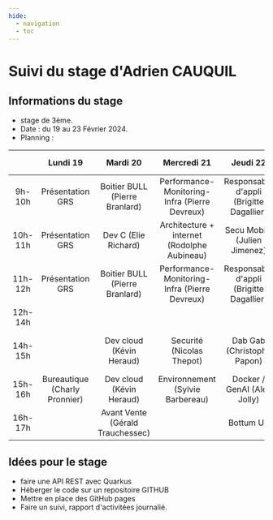 ```yaml
---
hide:
  - navigation
  - toc
---
```


# Suivi du stage d'Adrien CAUQUIL

## Informations du stage

- stage de 3ème.
- Date : du 19 au 23 Février 2024.
- Planning :

|         |           Lundi 19            |             Mardi 20             |                   Mercredi 21                   |                 Jeudi 22                 |           Vendredi 23           |
|:-------:|:-----------------------------:|:--------------------------------:|:-----------------------------------------------:|:----------------------------------------:|:-------------------------------:|
| 9h-10h  |       Présentation GRS        |  Boitier BULL (Pierre Branlard)  | Performance- Monitoring- Infra (Pierre Devreux) | Responsable d'appli (Brigitte Dagallier) | SAE / TP C++ ( Sébastien Pelle) |
| 10h-11h |       Présentation GRS        |       Dev C (Elie Richard)       |   Architecture + internet (Rodolphe Aubineau)   |       Secu Mobile (Julien Jimenez)       |     Intégrateur (Nicolas T)     |
| 11h-12h |       Présentation GRS        |  Boitier BULL (Pierre Branlard)  | Performance- Monitoring- Infra (Pierre Devreux) | Responsable d'appli (Brigitte Dagallier) | SAE / TP C++ ( Sébastien Pelle) |
| 12h-14h |                               |                                  |                                                 |                                          |                                 |
| 14h-15h |                               |     Dev cloud (Kévin Heraud)     |            Securité (Nicolas Thepot)            |        Dab Gab (Christophe Papon)        | Deploy ACS (Youness Boutrouft)  |
| 15h-16h | Bureautique (Charly Pronnier) |     Dev cloud (Kévin Heraud)     |        Environnement (Sylvie Barbereau)         |       Docker / GenAI (Alex Jolly)        |           Debrief GRS           | 
| 16h-17h |                               | Avant Vente (Gérald Trauchessec) |                                                 |                Bottum Up                 |           Debrief GRS           |


## Idées pour le stage

- faire une API REST avec Quarkus
- Héberger le code sur un repositoire GITHUB
- Mettre en place des GitHub pages
- Faire un suivi, rapport d'activitées journalié.